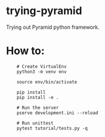 # trying-pyramid
Trying out Pyramid python framework.

# How to:

```
    # Create VirtualEnv
    python3 -m venv env

    source env/bin/activate

    pip install
    pip install -e .

    # Run the server
    pserve development.ini --reload

    # Run unittest
    pytest tutorial/tests.py -q

```

